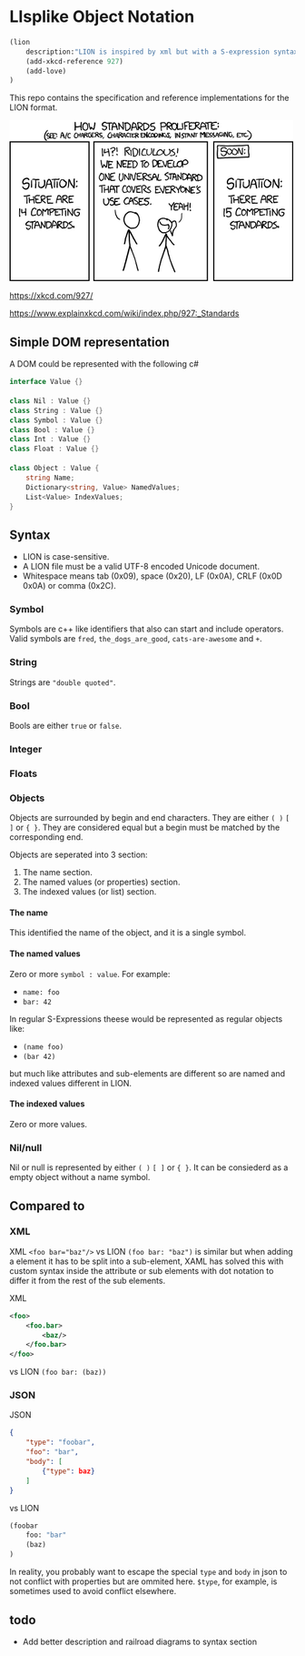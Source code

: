 # LIsplike Object Notation

```lisp
(lion
    description:"LION is inspired by xml but with a S-expression syntax"
    (add-xkcd-reference 927)
    (add-love)
)
```

This repo contains the specification and reference implementations for the LION format.

![xkcd comic about standards, please see explainxkcd link below](xkcd.png)

https://xkcd.com/927/

https://www.explainxkcd.com/wiki/index.php/927:_Standards

## Simple DOM representation

A DOM could be represented with the following c#

```csharp
interface Value {}

class Nil : Value {}
class String : Value {}
class Symbol : Value {}
class Bool : Value {}
class Int : Value {}
class Float : Value {}

class Object : Value {
    string Name;
    Dictionary<string, Value> NamedValues;
    List<Value> IndexValues;
}
```

## Syntax

* LION is case-sensitive.
* A LION file must be a valid UTF-8 encoded Unicode document.
* Whitespace means tab (0x09), space (0x20), LF (0x0A), CRLF (0x0D 0x0A) or comma (0x2C).

### Symbol
Symbols are c++ like identifiers that also can start and include operators. Valid symbols are `fred`, `the_dogs_are_good`, `cats-are-awesome` and `+`.

### String
Strings are `"double quoted"`.

### Bool
Bools are either `true` or `false`.


### Integer
### Floats

### Objects
Objects are surrounded by begin and end characters. They are either `( )` `[ ]` or `{ }`. They are considered equal but a begin must be matched by the corresponding end. 

Objects are seperated into 3 section:
1. The name section.
2. The named values (or properties) section.
3. The indexed values (or list) section.

#### The name
This identified the name of the object, and it is a single symbol.

#### The named values
Zero or more `symbol : value`.  For example:
* `name: foo`
* `bar: 42`

In regular S-Expressions theese would be represented as regular objects like:
* `(name foo)`
* `(bar 42)`

but much like attributes and sub-elements are different so are named and indexed values different in LION.

#### The indexed values
Zero or more values.


### Nil/null
Nil or null is represented by either `( )` `[ ]` or `{ }`. It can be consiederd as a empty object without a name symbol.

## Compared to

### XML
XML `<foo bar="baz"/>` vs LION `(foo bar: "baz")` is similar but when adding a element it has to be split into a sub-element, XAML has solved this with custom syntax inside the attribute or sub elements with dot notation to differ it from the rest of the sub elements.

XML
```xml
<foo>
    <foo.bar>
        <baz/>
    </foo.bar>
</foo>
```
vs LION `(foo bar: (baz))`

### JSON
JSON
```json
{
    "type": "foobar",
    "foo": "bar",
    "body": [
        {"type": baz}
    ]
}
```
vs
LION
```lisp
(foobar
    foo: "bar"
    (baz)
)
```

In reality, you probably want to escape the special `type` and `body` in json to not conflict with properties but are ommited here. `$type`, for example, is sometimes used to avoid conflict elsewhere.

   

 
## todo
* Add better description and railroad diagrams to syntax section

